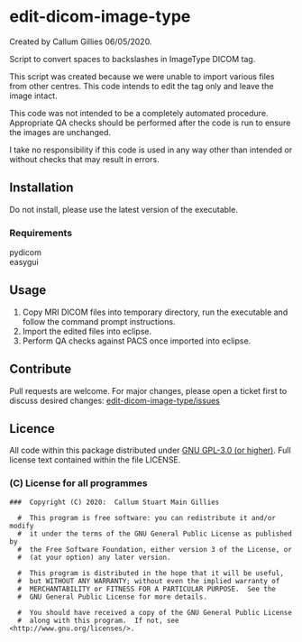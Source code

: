 # edit-dicom-image-type
Created by Callum Gillies 06/05/2020.

Script to convert spaces to backslashes in ImageType DICOM tag. 

This script was created because we were unable to import various files from other centres.
This code intends to edit the tag only and leave the image intact. 

This code was not intended to be a completely automated procedure. Appropriate QA checks
should be performed after the code is run to ensure the images are unchanged.

I take no responsibility if this code is used in any way other than
intended or without checks that may result in errors.


## Installation

Do not install, please use the latest version of the executable.

### Requirements

pydicom  
easygui   


## Usage

1. Copy MRI DICOM files into temporary directory, run the executable and
follow the command prompt instructions. 
2. Import the edited files into eclipse. 
3. Perform QA checks against PACS once imported into eclipse. 


## Contribute

Pull requests are welcome. For major changes, please open a ticket first to discuss desired changes: [edit-dicom-image-type/issues](http://github.com/UCLHp/edit-dicom-image-type/issues)


## Licence

All code within this package distributed under [GNU GPL-3.0 (or higher)](https://opensource.org/licenses/GPL-3.0). Full license text contained within the file LICENSE.

###  (C) License for all programmes

```
###  Copyright (C) 2020:  Callum Stuart Main Gillies

  #  This program is free software: you can redistribute it and/or modify
  #  it under the terms of the GNU General Public License as published by
  #  the Free Software Foundation, either version 3 of the License, or
  #  (at your option) any later version.

  #  This program is distributed in the hope that it will be useful,
  #  but WITHOUT ANY WARRANTY; without even the implied warranty of
  #  MERCHANTABILITY or FITNESS FOR A PARTICULAR PURPOSE.  See the
  #  GNU General Public License for more details.

  #  You should have received a copy of the GNU General Public License
  #  along with this program.  If not, see <http://www.gnu.org/licenses/>.
```

